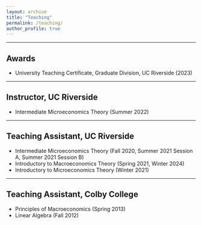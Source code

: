 ```yaml
---
layout: archive
title: "Teaching"
permalink: /teaching/
author_profile: true
---
```


****

## Awards

- University Teaching Certificate, Graduate Division, UC Riverside (2023)

****

## Instructor, UC Riverside

- Intermediate Microeconomics Theory (Summer 2022)

****

## Teaching Assistant, UC Riverside

- Intermediate Microeconomics Theory (Fall 2020, Summer 2021 Session A, Summer 2021 Session B)
- Introductory to Macroeconomics Theory (Spring 2021, Winter 2024)
- Introductory to Microeconomics Theory (Winter 2021)

****

## Teaching Assistant, Colby College

- Principles of Macroeconomics (Spring 2013)
- Linear Algebra (Fall 2012)


